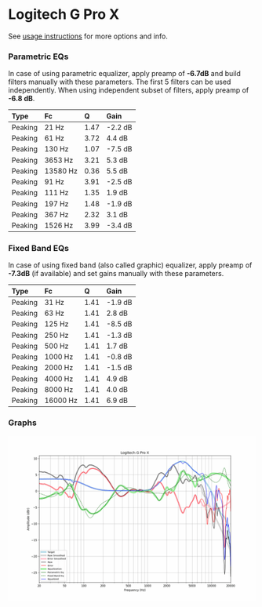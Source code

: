 # Logitech G Pro X
See [usage instructions](https://github.com/jaakkopasanen/AutoEq#usage) for more options and info.

### Parametric EQs
In case of using parametric equalizer, apply preamp of **-6.7dB** and build filters manually
with these parameters. The first 5 filters can be used independently.
When using independent subset of filters, apply preamp of **-6.8 dB**.

| Type    | Fc       |    Q | Gain    |
|:--------|:---------|:-----|:--------|
| Peaking | 21 Hz    | 1.47 | -2.2 dB |
| Peaking | 61 Hz    | 3.72 | 4.4 dB  |
| Peaking | 130 Hz   | 1.07 | -7.5 dB |
| Peaking | 3653 Hz  | 3.21 | 5.3 dB  |
| Peaking | 13580 Hz | 0.36 | 5.5 dB  |
| Peaking | 91 Hz    | 3.91 | -2.5 dB |
| Peaking | 111 Hz   | 1.35 | 1.9 dB  |
| Peaking | 197 Hz   | 1.48 | -1.9 dB |
| Peaking | 367 Hz   | 2.32 | 3.1 dB  |
| Peaking | 1526 Hz  | 3.99 | -3.4 dB |

### Fixed Band EQs
In case of using fixed band (also called graphic) equalizer, apply preamp of **-7.3dB**
(if available) and set gains manually with these parameters.

| Type    | Fc       |    Q | Gain    |
|:--------|:---------|:-----|:--------|
| Peaking | 31 Hz    | 1.41 | -1.9 dB |
| Peaking | 63 Hz    | 1.41 | 2.8 dB  |
| Peaking | 125 Hz   | 1.41 | -8.5 dB |
| Peaking | 250 Hz   | 1.41 | -1.3 dB |
| Peaking | 500 Hz   | 1.41 | 1.7 dB  |
| Peaking | 1000 Hz  | 1.41 | -0.8 dB |
| Peaking | 2000 Hz  | 1.41 | -1.5 dB |
| Peaking | 4000 Hz  | 1.41 | 4.9 dB  |
| Peaking | 8000 Hz  | 1.41 | 4.0 dB  |
| Peaking | 16000 Hz | 1.41 | 6.9 dB  |

### Graphs
![](./Logitech%20G%20Pro%20X.png)